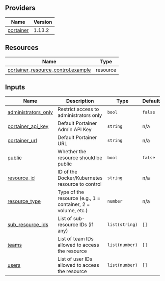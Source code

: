 <!-- BEGIN_TF_DOCS -->


## Providers

| Name | Version |
|------|---------|
| <a name="provider_portainer"></a> [portainer](#provider\_portainer) | 1.13.2 |

## Resources

| Name | Type |
|------|------|
| [portainer_resource_control.example](https://registry.terraform.io/providers/portainer/portainer/latest/docs/resources/resource_control) | resource |

## Inputs

| Name | Description | Type | Default | Required |
|------|-------------|------|---------|:--------:|
| <a name="input_administrators_only"></a> [administrators\_only](#input\_administrators\_only) | Restrict access to administrators only | `bool` | `false` | no |
| <a name="input_portainer_api_key"></a> [portainer\_api\_key](#input\_portainer\_api\_key) | Default Portainer Admin API Key | `string` | n/a | yes |
| <a name="input_portainer_url"></a> [portainer\_url](#input\_portainer\_url) | Default Portainer URL | `string` | n/a | yes |
| <a name="input_public"></a> [public](#input\_public) | Whether the resource should be public | `bool` | `false` | no |
| <a name="input_resource_id"></a> [resource\_id](#input\_resource\_id) | ID of the Docker/Kubernetes resource to control | `string` | n/a | yes |
| <a name="input_resource_type"></a> [resource\_type](#input\_resource\_type) | Type of the resource (e.g., 1 = container, 2 = volume, etc.) | `number` | n/a | yes |
| <a name="input_sub_resource_ids"></a> [sub\_resource\_ids](#input\_sub\_resource\_ids) | List of sub-resource IDs (if any) | `list(string)` | `[]` | no |
| <a name="input_teams"></a> [teams](#input\_teams) | List of team IDs allowed to access the resource | `list(number)` | `[]` | no |
| <a name="input_users"></a> [users](#input\_users) | List of user IDs allowed to access the resource | `list(number)` | `[]` | no |
<!-- END_TF_DOCS -->